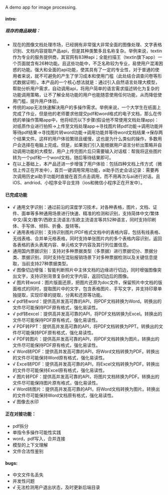 A demo app for image processing.
#### intro:
##### 现存的商品缺陷：
* 现在的图像文档处理市场，已经拥有非常强大非常全面的图像处理、文字表格识别、文档内容提取产品api，但是其种类繁多且名称复杂。举例来说，textin作为专业的服务提供商，其官网有83种api；全能扫描王（textin旗下app）一个页面就含有26种功能。且这些功能中，不乏名称较为专业，易使用户混淆困惑的功能。强大和全面的api功能，使其具有了一定的专业性，对于普通的使用者来说，就不可避免的产生了学习成本和使用门槛（此处结合调查问卷等形式数据证明）。本产品的一个核心想法就是：通过引入自然语言处理大模型，帮助分析用户需求，自动调用api，将用户简单的语言需求描述转化为复杂的功能调用策略，让不了解全局功能的用户也能随意使用任何功能，从而降低使用门槛，提升用户体验。
* 传统的app无法快速解决用户的多操作需求。举例来说，一个大学生在纸面上完成了作业，但是他的老师要求他提交pdf和word格式的电子文档，那么在传统的单操作策略app中，他将经历以下步骤(假设他不常使用文档处理app)：对纸质作业进行拍照->上传至文档处理app->寻找图片转pdf功能->调用功能并等待pdf结果->寻找图片转word功能->调用功能并等待word文档结果->保存两个结果文件。这样的用户体验繁琐且缓慢，这也是为什么类似的操作，多数用户会选择在电脑上完成。但是，如果我们引入能根据用户语言分析出策略并自动调用功能的大模型，用户上传完图片后只需要输入对话框：帮我将这些图片转为一个pdf和一个word文档，随后等待结果即可。
* 在以上基础上，本产品还进一步增强了用户体验：包括四种文档上传方式（微信上传正在开发中），首页一键调用常用功能，ai助手历史会话记录：需要再次调用历史ai助手功能时直接在首页点击调用，而不用再次与ai进行对话。且iOS、andriod、小程序全平台支持（ios和微信小程序正在开发中）。  
#### 已完成功能
* √ 通用文字识别：通过前沿的深度学习技术，对各种表格，图片，文档、证件、面单等多种通用场景进行快速、精准的检测和识别，支持简体中文/繁体中文/英文/数字/西欧主流语言/东欧主流语言等共52种语言，同时支持印刷体、手写体、倾斜、折叠、旋转等。
* √ 通用表格识别：支持识别图片/PDF格式文档中的表格内容，包括有线表格、无线表格、合并单元格表格，同时支持单张图片内的多个表格内容识别，返回各表格的表头表尾内容、单元格文字内容及其行列位置信息。
* 通用国内票据识别：支持对多种票据类型（多票据）进行票据切分、票据分类、票据识别，同时支持在混贴报销场景下对多种票据检测以及关键信息提取，当前支持27种票据类型。
* √ 图像切边增强：智能判断照片中主体文档的边缘进行切边，同时增强图像突出文字，支持识别背景复杂的文字内容，返回切边后的图像。
* √ 图片转word：图片版面还原，把图片还原为doc文件，保留照片中文档的版面格式的同时，提取图片中的文字，包含表格图片、手写文字，并支持印章单独提取，实现印章的提取，分离和还原等功能。
* √ pdf转word：提供高并发高可靠的API，将PDF文档转换为Word。转换出的文件尽可能保持PDF原有格式，强化易读性。
* √ pdf转excel：提供高并发高可靠的API，将PDF文档转换为Excel。转换出的文件尽可能保持PDF原有格式，强化易读性。
* √ PDF转PPT：提供高并发高可靠的API，将PDF文档转换为PPT。转换出的文件尽可能保持PDF原有格式，强化易读性。
* √ PDF转图片：提供高并发高可靠的API，将PDF文档转换为图片。转换出的文件尽可能保持PDF原有格式，强化易读性。
* √ Word转PDF：提供高并发高可靠的API，将Word文档转换为PDF。转换出的文件尽可能保持Word原有格式，强化易读性。
* √ Excel转PDF：提供高并发高可靠的API，将Excel文档转换为PDF。转换出的文件尽可能保持Excel原有格式，强化易读性。
* √ 图片转PDF：提供高并发高可靠的API，将图片文档转换为PDF。转换出的文件尽可能保持图片原有格式，强化易读性。
* √ Word转图片：提供高并发高可靠的API，将Word文档转换为图片。转换出的文件尽可能保持Word文档原有格式，强化易读性。
* √ 图像去水印

#### 正在对接功能：
* pdf拆分
* 单指令多操作可能性实践
* word，pdf写入，合并连接
* 模型的上下文理解
* 文件合法性鉴别
#### bugs:
* 中文文件名丢失
* 并发性问题
* √ 无法检测用户退出状态，及时更新后端目录
